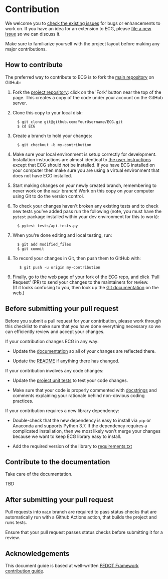 Contribution
=================

We welcome you to [check the existing issues](https://github.com/tanyapole/ECG/issues>) for bugs or
enhancements to work on. If you have an idea for an extension to ECG,
please [file a new issue](https://github.com/tanyapole/ECG/issues/new) so we can
discuss it.

Make sure to familiarize yourself with the project layout before making
any major contributions.


How to contribute
-----------------

The preferred way to contribute to ECG is to fork the [main repository](https://github.com/tanyapole/ECG/) on GitHub:

1. Fork the [project repository](https://github.com/tanyapole/ECG):
   click on the 'Fork' button near the top of the page. This creates a
   copy of the code under your account on the GitHub server.

2. Clone this copy to your local disk:

         $ git clone git@github.com:YourUsername/ECG.git
         $ cd ECG

3. Create a branch to hold your changes:

         $ git checkout -b my-contribution

4. Make sure your local environment is setup correctly for development.
   Installation instructions are almost identical to [the user
   instructions](installing.md) except that ECG should *not* be
   installed. If you have ECG installed on your computer then make
   sure you are using a virtual environment that does not have ECG
   installed.

5. Start making changes on your newly created branch, remembering to
   never work on the ``main`` branch! Work on this copy on your
   computer using Git to do the version control.

6. To check your changes haven't broken any existing tests and to check
   new tests you've added pass run the following (note, you must have
   the ``pytest`` package installed within your dev environment for this
   to work):

         $ pytest tests/api-tests.py

7. When you're done editing and local testing, run:

         $ git add modified_files
         $ git commit

8. To record your changes in Git, then push them to GitHub with:

          $ git push -u origin my-contribution

9. Finally, go to the web page of your fork of the ECG repo, and click
'Pull Request' (PR) to send your changes to the maintainers for review. <br/>
(If it looks confusing to you, then look up the [Git documentation](http://git-scm.com/documentation) on the web.)

Before submitting your pull request
-----------------------------------

Before you submit a pull request for your contribution, please work
through this checklist to make sure that you have done everything
necessary so we can efficiently review and accept your changes.

If your contribution changes ECG in any way:

-  Update the
   [documentation](https://github.com/tanyapole/ECG/tree/master/docs)
   so all of your changes are reflected there.

-  Update the
   [README](https://github.com/tanyapole/ECG/blob/master/README.md)
   if anything there has changed.

If your contribution involves any code changes:

-  Update the [project unit tests](https://github.com/tanyapole/ECG/tree/master/tests) to test your code changes.

-  Make sure that your code is properly commented with [docstrings](https://www.python.org/dev/peps/pep-0257/) and comments explaining your rationale behind non-obvious coding practices.

If your contribution requires a new library dependency:

-  Double-check that the new dependency is easy to install via ``pip``
   or Anaconda and supports Python 3.7. If the dependency requires a
   complicated installation, then we most likely won't merge your
   changes because we want to keep ECG library easy to install.

-  Add the required version of the library to [requirements.txt](https://github.com/tanyapole/ECG/blob/master/requirements.txt)

Contribute to the documentation
-------------------------------
Take care of the documentation.

TBD

After submitting your pull request
----------------------------------

Pull requests into `main` branch are required to pass status checks that are automatically run with a Github Actions action, that builds the project and runs tests.

Ensure that your pull request passes status checks before submitting it for a review.

Acknowledgements
----------------

This document guide is based at well-written [FEDOT Framework contribution guide](https://github.com/nccr-itmo/FEDOT/blob/master/docs/source/contribution.rst).
